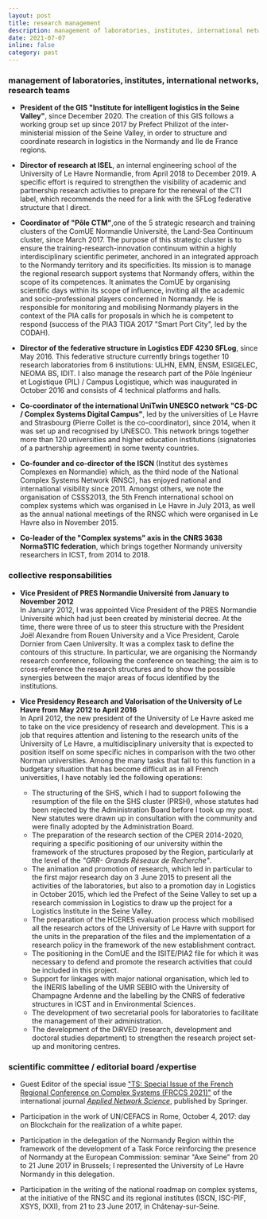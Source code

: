 ```yaml
---
layout: post
title: research management
description: management of laboratories, institutes, international networks, research teams ; Expertise and committee member.
date: 2021-07-07
inline: false
category: past
---
```



### management of laboratories, institutes, international networks, research teams

* **President of the GIS "Institute for intelligent logistics in the Seine Valley"**, since December 2020. The creation of this GIS follows a working group set up since 2017 by Prefect Philizot of the inter-ministerial mission of the Seine Valley, in order to structure and coordinate research in logistics in the Normandy and Ile de France regions.

* **Director of research at ISEL**, an internal engineering school of the University of Le Havre Normandie, from April 2018 to December 2019. A specific effort is required to strengthen the visibility of academic and partnership research activities to prepare for the renewal of the CTI label, which recommends the need for a link with the SFLog federative structure that I direct.

* **Coordinator of "Pôle CTM"**,one of the 5 strategic research and training clusters of the ComUE Normandie Université, the Land-Sea Continuum cluster, since March 2017. The purpose of this strategic cluster is to ensure the training-research-innovation continuum within a highly interdisciplinary scientific perimeter, anchored in an integrated approach to the Normandy territory and its specificities. Its mission is to manage the regional research support systems that Normandy offers, within the scope of its competences. It animates the ComUE by organising scientific days within its scope of influence, inviting all the academic and socio-professional players concerned in Normandy. He is responsible for monitoring and mobilising Normandy players in the context of the PIA calls for proposals in which he is competent to respond (success of the PIA3 TIGA 2017 "Smart Port City", led by the CODAH).

* **Director of the federative structure in Logistics EDF 4230 SFLog**, since May 2016. This federative structure currently brings together 10 research laboratories from 6 institutions: ULHN, EMN, ENSM, ESIGELEC, NEOMA BS, IDIT. I also manage the research part of the Pôle Ingénieur et Logistique (PIL) / Campus Logistique, which was inaugurated in October 2016 and consists of 4 technical platforms and halls.

* **Co-coordinator of the international UniTwin UNESCO network "CS-DC / Complex Systems Digital Campus"**, led by the universities of Le Havre and Strasbourg (Pierre Collet is the co-coordinator), since 2014, when it was set up and recognised by UNESCO. This network brings together more than 120 universities and higher education institutions (signatories of a partnership agreement) in some twenty countries.

* **Co-founder and co-director of the ISCN** (Institut des systèmes Complexes en Normandie) which, as the third node of the National Complex Systems Network (RNSC), has enjoyed national and international visibility since 2011. Amongst others, we note the organisation of CSSS2013, the 5th French international school on complex systems which was organised in Le Havre in July 2013, as well as the annual national meetings of the RNSC which were organised in Le Havre also in November 2015.

* **Co-leader of the "Complex systems" axis in the CNRS 3638 NormaSTIC federation**, which brings together Normandy university researchers in ICST, from 2014 to 2018. 

### collective responsabilities

* **Vice President of PRES Normandie Université from January to November 2012**  
In January 2012, I was appointed Vice President of the PRES Normandie Université which had just been created by ministerial decree. At the time, there were three of us to steer this structure with the President Joël Alexandre from Rouen University and a Vice President, Carole Dornier from Caen University. It was a complex task to define the contours of this structure. In particular, we are organising the Normandy research conference, following the conference on teaching; the aim is to cross-reference the research structures and to show the possible synergies between the major areas of focus identified by the institutions.

* **Vice Presidency Research and Valorisation of the University of Le Havre from May 2012 to April 2016**  
In April 2012, the new president of the University of Le Havre asked me to take on the vice presidency of research and development. This is a job that requires attention and listening to the research units of the University of Le Havre, a multidisciplinary university that is expected to position itself on some specific niches in comparison with the two other Norman universities. Among the many tasks that fall to this function in a budgetary situation that has become difficult as in all French universities, I have notably led the following operations:
  - The structuring of the SHS, which I had to support following the resumption of the file on the SHS cluster (PRSH), whose statutes had been rejected by the Administration Board before I took up my post. New statutes were drawn up in consultation with the community and were finally adopted by the Administration Board.
  - The preparation of the research section of the CPER 2014-2020, requiring a specific positioning of our university within the framework of the structures proposed by the Region, particularly at the level of the *"GRR- Grands Réseaux de Recherche"*.
  - The animation and promotion of research, which led in particular to the first major research day on 3 June 2015 to present all the activities of the laboratories, but also to a promotion day in Logistics in October 2015, which led the Prefect of the Seine Valley to set up a research commission in Logistics to draw up the project for a Logistics Institute in the Seine Valley.
  - The preparation of the HCERES evaluation process which mobilised all the research actors of the University of Le Havre with support for the units in the preparation of the files and the implementation of a research policy in the framework of the new establishment contract.
  - The positioning in the ComUE and the ISITE/PIA2 file for which it was necessary to defend and promote the research activities that could be included in this project.
  - Support for linkages with major national organisation, which led to the INERIS labelling of the UMR SEBIO with the University of Champagne Ardenne and the labelling by the CNRS of federative structures in ICST and in Environmental Sciences.
  - The development of two secretarial pools for laboratories to facilitate the management of their administration.
  - The development of the DiRVED (research, development and doctoral studies department) to strengthen the research project set-up and monitoring centres.

### scientific committee / editorial board /expertise 

* Guest Editor of the special issue ["TS: Special Issue of the French Regional Conference on Complex Systems (FRCCS 2021)"](https://appliednetsci.springeropen.com/frccs2021) of the international journal [_Applied Network Science_](https://appliednetsci.springeropen.com/), published by Springer.

* Participation in the work of UN/CEFACS in Rome, October 4, 2017: day on Blockchain for the realization of a white paper.

* Participation in the delegation of the Normandy Region within the framework of the development of a Task Force reinforcing the presence of Normandy at the European Commission: seminar "Axe Seine" from 20 to 21 June 2017 in Brussels; I represented the University of Le Havre Normandy in this delegation. 

* Participation in the writing of the national roadmap on complex systems, at the initiative of the RNSC and its regional institutes (ISCN, ISC-PIF, XSYS, IXXI), from 21 to 23 June 2017, in Châtenay-sur-Seine.
